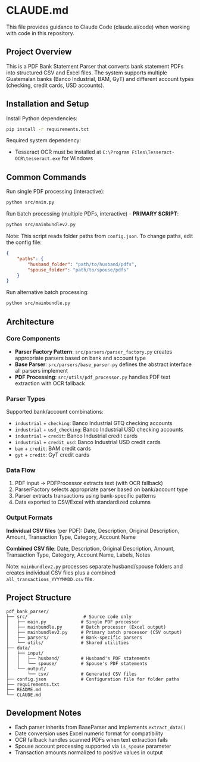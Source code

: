 # CLAUDE.md

This file provides guidance to Claude Code (claude.ai/code) when working with code in this repository.

## Project Overview

This is a PDF Bank Statement Parser that converts bank statement PDFs into structured CSV and Excel files. The system supports multiple Guatemalan banks (Banco Industrial, BAM, GyT) and different account types (checking, credit cards, USD accounts).

## Installation and Setup

Install Python dependencies:
```bash
pip install -r requirements.txt
```

Required system dependency:
- Tesseract OCR must be installed at `C:\Program Files\Tesseract-OCR\tesseract.exe` for Windows

## Common Commands

Run single PDF processing (interactive):
```bash
python src/main.py
```

Run batch processing (multiple PDFs, interactive) - **PRIMARY SCRIPT**:
```bash
python src/mainbundlev2.py
```
Note: This script reads folder paths from `config.json`. To change paths, edit the config file:
```json
{
    "paths": {
        "husband_folder": "path/to/husband/pdfs",
        "spouse_folder": "path/to/spouse/pdfs"
    }
}
```

Run alternative batch processing:
```bash
python src/mainbundle.py
```

## Architecture

### Core Components

- **Parser Factory Pattern**: `src/parsers/parser_factory.py` creates appropriate parsers based on bank and account type
- **Base Parser**: `src/parsers/base_parser.py` defines the abstract interface all parsers implement
- **PDF Processing**: `src/utils/pdf_processor.py` handles PDF text extraction with OCR fallback

### Parser Types

Supported bank/account combinations:
- `industrial` + `checking`: Banco Industrial GTQ checking accounts
- `industrial` + `usd_checking`: Banco Industrial USD checking accounts  
- `industrial` + `credit`: Banco Industrial credit cards
- `industrial` + `credit_usd`: Banco Industrial USD credit cards
- `bam` + `credit`: BAM credit cards
- `gyt` + `credit`: GyT credit cards

### Data Flow

1. PDF input → PDFProcessor extracts text (with OCR fallback)
2. ParserFactory selects appropriate parser based on bank/account type
3. Parser extracts transactions using bank-specific patterns
4. Data exported to CSV/Excel with standardized columns

### Output Formats

**Individual CSV files** (per PDF): Date, Description, Original Description, Amount, Transaction Type, Category, Account Name

**Combined CSV file**: Date, Description, Original Description, Amount, Transaction Type, Category, Account Name, Labels, Notes

Note: `mainbundlev2.py` processes separate husband/spouse folders and creates individual CSV files plus a combined `all_transactions_YYYYMMDD.csv` file.

## Project Structure

```
pdf_bank_parser/
├── src/                     # Source code only
│   ├── main.py             # Single PDF processor
│   ├── mainbundle.py       # Batch processor (Excel output)
│   ├── mainbundlev2.py     # Primary batch processor (CSV output)
│   ├── parsers/            # Bank-specific parsers
│   └── utils/              # Shared utilities
├── data/
│   ├── input/
│   │   ├── husband/        # Husband's PDF statements
│   │   └── spouse/         # Spouse's PDF statements
│   └── output/
│       └── csv/            # Generated CSV files
├── config.json             # Configuration file for folder paths
├── requirements.txt
├── README.md
└── CLAUDE.md
```

## Development Notes

- Each parser inherits from BaseParser and implements `extract_data()`
- Date conversion uses Excel numeric format for compatibility
- OCR fallback handles scanned PDFs when text extraction fails
- Spouse account processing supported via `is_spouse` parameter
- Transaction amounts normalized to positive values in output